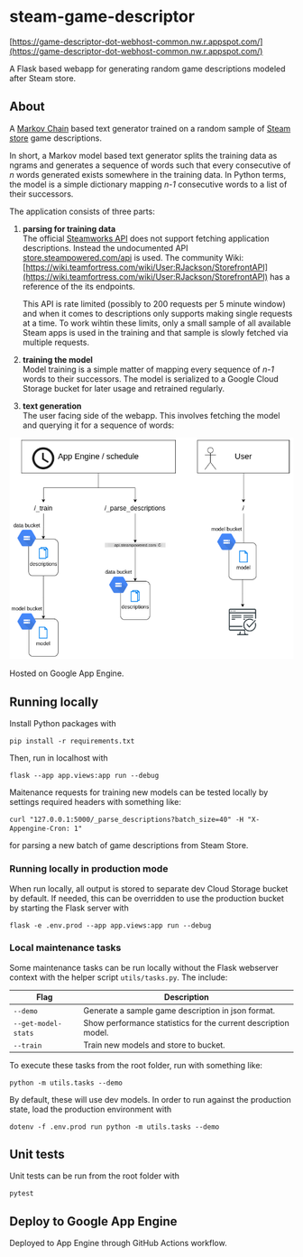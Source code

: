 # steam-game-descriptor
[https://game-descriptor-dot-webhost-common.nw.r.appspot.com/](https://game-descriptor-dot-webhost-common.nw.r.appspot.com/)

A Flask based webapp for generating random game descriptions modeled after Steam store. 

## About
A [Markov Chain](https://en.wikipedia.org/wiki/Markov_chain) based text generator trained on a random sample of [Steam store](https://store.steampowered.com/) game descriptions.

In short, a Markov model based text generator splits the training data as ngrams and generates a sequence of words such that every consecutive of _n_ words generated exists somewhere in the training data. In Python terms, the model is a simple dictionary mapping _n-1_ consecutive words to a list of their successors. 

The application consists of three parts:
 1. **parsing for training data**  
    The official [Steamworks API](https://partner.steamgames.com/doc/webapi/ISteamApps) does not support fetching application descriptions. Instead the undocumented API [store.steampowered.com/api](https://store.steampowered.com/api) is used. The community Wiki: [https://wiki.teamfortress.com/wiki/User:RJackson/StorefrontAPI](https://wiki.teamfortress.com/wiki/User:RJackson/StorefrontAPI) has a reference of the its endpoints.

    This API is rate limited (possibly to 200 requests per 5 minute window) and when it comes to descriptions only supports making single requests at a time. To work wihtin these limits, only a small sample of all available Steam apps is used in the training and that sample is slowly fetched via multiple requests.

 1. **training the model**  
    Model training is a simple matter of mapping every sequence of _n-1_ words to their successors. The model is serialized to a Google Cloud Storage bucket for later usage and retrained regularly.

 1. **text generation**  
    The user facing side of the webapp. This involves fetching the model and querying it for a sequence of words:

![Webapp flows](./overview.png)

 
Hosted on Google App Engine.


## Running locally
Install Python packages with  
```shell
pip install -r requirements.txt
```  
Then, run in localhost with
```shell
flask --app app.views:app run --debug
```

Maitenance requests for training new models can be tested locally by settings required headers with something like:
```shell
curl "127.0.0.1:5000/_parse_descriptions?batch_size=40" -H "X-Appengine-Cron: 1"
```
for parsing a new batch of game descriptions from Steam Store.

### Running locally in production mode
When run locally, all output is stored to separate dev Cloud Storage bucket by default. If needed, this can be overridden
to use the production bucket by starting the Flask server with
```shell
flask -e .env.prod --app app.views:app run --debug
```

### Local maintenance tasks
Some maintenance tasks can be run locally without the Flask webserver context with the helper 
script `utils/tasks.py`. The include:

| Flag              | Description                                                    |
|-------------------|----------------------------------------------------------------|
| `--demo`            | Generate a sample game description in json format.             |
| `--get-model-stats` | Show performance statistics for the current description model. |
| `--train`           | Train new models and store to bucket.                          |

To execute these tasks from the root folder, run with something like:
```shell
python -m utils.tasks --demo
```

By default, these will use dev models. In order to run against the production state, load the
production environment with
```shell
dotenv -f .env.prod run python -m utils.tasks --demo
```

## Unit tests
Unit tests can be run from the root folder with
```shell
pytest
```

## Deploy to Google App Engine
Deployed to App Engine through GitHub Actions workflow.